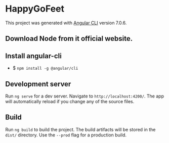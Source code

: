 # HappyGoFeet

This project was generated with [Angular CLI](https://github.com/angular/angular-cli) version 7.0.6.

## Download Node from it official website.

## Install angular-cli
- $ `npm install -g @angular/cli`

## Development server

Run `ng serve` for a dev server. Navigate to `http://localhost:4200/`. The app will automatically reload if you change any of the source files.

## Build

Run `ng build` to build the project. The build artifacts will be stored in the `dist/` directory. Use the `--prod` flag for a production build.

